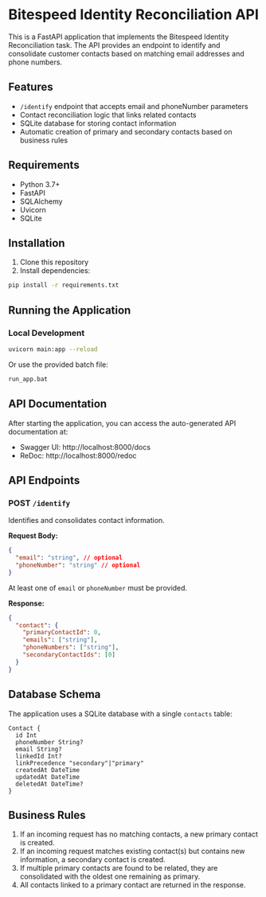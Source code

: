 # Bitespeed Identity Reconciliation API

This is a FastAPI application that implements the Bitespeed Identity Reconciliation task. The API provides an endpoint to identify and consolidate customer contacts based on matching email addresses and phone numbers.

## Features

- `/identify` endpoint that accepts email and phoneNumber parameters
- Contact reconciliation logic that links related contacts
- SQLite database for storing contact information
- Automatic creation of primary and secondary contacts based on business rules

## Requirements

- Python 3.7+
- FastAPI
- SQLAlchemy
- Uvicorn
- SQLite

## Installation

1. Clone this repository
2. Install dependencies:

```bash
pip install -r requirements.txt
```

## Running the Application

### Local Development

```bash
uvicorn main:app --reload
```

Or use the provided batch file:

```bash
run_app.bat
```

## API Documentation

After starting the application, you can access the auto-generated API documentation at:

- Swagger UI: http://localhost:8000/docs
- ReDoc: http://localhost:8000/redoc

## API Endpoints

### POST `/identify`

Identifies and consolidates contact information.

**Request Body:**

```json
{
  "email": "string", // optional
  "phoneNumber": "string" // optional
}
```

At least one of `email` or `phoneNumber` must be provided.

**Response:**

```json
{
  "contact": {
    "primaryContactId": 0,
    "emails": ["string"],
    "phoneNumbers": ["string"],
    "secondaryContactIds": [0]
  }
}
```

## Database Schema

The application uses a SQLite database with a single `contacts` table:

```
Contact {
  id Int
  phoneNumber String?
  email String?
  linkedId Int?
  linkPrecedence "secondary"|"primary"
  createdAt DateTime
  updatedAt DateTime
  deletedAt DateTime?
}
```

## Business Rules

1. If an incoming request has no matching contacts, a new primary contact is created.
2. If an incoming request matches existing contact(s) but contains new information, a secondary contact is created.
3. If multiple primary contacts are found to be related, they are consolidated with the oldest one remaining as primary.
4. All contacts linked to a primary contact are returned in the response.
